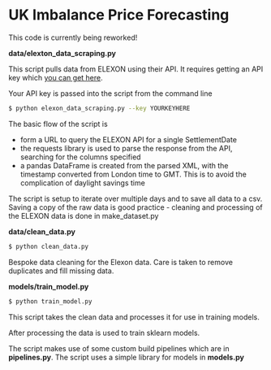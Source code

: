 # UK Imbalance Price Forecasting

This code is currently being reworked!

**data/elexton_data_scraping.py** 

This script pulls data from ELEXON using their API.  It requires getting an API key which [you can get here](https://www.elexon.co.uk/guidance-note/bmrs-api-data-push-user-guide/).

Your API key is passed into the script from the command line

``` bash
$ python elexon_data_scraping.py --key YOURKEYHERE
```

The basic flow of the script is
- form a URL to query the ELEXON API for a single SettlementDate
- the requests library is used to parse the response from the API, searching for the columns specified 
- a pandas DataFrame is created from the parsed XML, with the timestamp converted from London time to GMT.  This is to avoid the complication of daylight savings time

The script is setup to iterate over multiple days and to save all data to a csv.  Saving a copy of the raw data is good
practice - cleaning and processing of the ELEXON data is done in make_dataset.py

**data/clean_data.py**

``` bash
$ python clean_data.py 
```
Bespoke data cleaning for the Elexon data. Care is taken to remove duplicates and fill missing data.

**models/train_model.py**
```bash
$ python train_model.py
```
This script takes the clean data and processes it for use in training models.  

After processing the data is used to train sklearn models.

The script makes use of some custom build pipelines which are in **pipelines.py**.  The script uses a simple library for models in **models.py**

